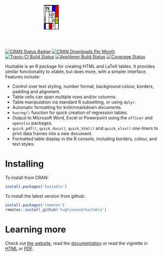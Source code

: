 
<table class="huxtable" style="border-collapse: collapse; margin-bottom: 2em; margin-top: 2em; width: 50%; margin-left: auto; margin-right: auto; ">
<col>
<col>
<col>
<col>
<col>
<col>
<tr>
<td style="vertical-align: top; text-align: center; white-space: nowrap; border-style: solid; border-width: 1.2pt 1.2pt 1.2pt 1.2pt; border-top-color: rgb(0, 0, 0); border-right-color: rgb(0, 0, 0); border-bottom-color: rgb(0, 0, 0); border-left-color: rgb(0, 0, 0); padding: 0pt 0pt 0pt 0pt; background-color: rgb(255, 255, 0); font-family: Arial;">
</td>
<td style="vertical-align: top; text-align: center; white-space: nowrap; border-style: solid; border-width: 1.2pt 1.2pt 1.2pt 1.2pt; border-top-color: rgb(0, 0, 0); border-right-color: rgb(0, 0, 0); border-bottom-color: rgb(0, 0, 0); border-left-color: rgb(0, 0, 0); padding: 0pt 0pt 0pt 0pt; font-family: Arial;">
</td>
<td style="vertical-align: top; text-align: center; white-space: nowrap; border-style: solid; border-width: 1.2pt 1.2pt 1.2pt 1.2pt; border-top-color: rgb(0, 0, 0); border-right-color: rgb(0, 0, 0); border-bottom-color: rgb(0, 0, 0); border-left-color: rgb(0, 0, 0); padding: 0pt 0pt 0pt 0pt; font-family: Arial;">
</td>
<td style="vertical-align: top; text-align: center; white-space: nowrap; border-style: solid; border-width: 1.2pt 1.2pt 1.2pt 1.2pt; border-top-color: rgb(0, 0, 0); border-right-color: rgb(0, 0, 0); border-bottom-color: rgb(0, 0, 0); border-left-color: rgb(0, 0, 0); padding: 0pt 0pt 0pt 0pt; font-family: Arial;">
</td>
<td colspan="2" style="vertical-align: top; text-align: center; white-space: nowrap; border-style: solid; border-width: 1.2pt 1.2pt 1.2pt 1.2pt; border-top-color: rgb(0, 0, 0); border-right-color: rgb(0, 0, 0); border-bottom-color: rgb(0, 0, 0); border-left-color: rgb(0, 0, 0); padding: 0pt 0pt 0pt 0pt; font-family: Arial;">
</td>
</tr>
<tr>
<td rowspan="2" style="vertical-align: top; text-align: center; white-space: nowrap; border-style: solid; border-width: 1.2pt 1.2pt 1.2pt 1.2pt; border-top-color: rgb(0, 0, 0); border-right-color: rgb(0, 0, 0); border-bottom-color: rgb(0, 0, 0); border-left-color: rgb(0, 0, 0); padding: 0pt 0pt 0pt 0pt; font-family: Arial;">
</td>
<td style="vertical-align: top; text-align: center; white-space: nowrap; border-style: solid; border-width: 1.2pt 1.2pt 1.2pt 1.2pt; border-top-color: rgb(0, 0, 0); border-right-color: rgb(0, 0, 0); border-bottom-color: rgb(0, 0, 0); border-left-color: rgb(0, 0, 0); padding: 0pt 0pt 0pt 0pt; font-weight: bold; font-family: Arial;">
h
</td>
<td style="vertical-align: top; text-align: center; white-space: nowrap; border-style: solid; border-width: 1.2pt 1.2pt 1.2pt 1.2pt; border-top-color: rgb(0, 0, 0); border-right-color: rgb(0, 0, 0); border-bottom-color: rgb(0, 0, 0); border-left-color: rgb(0, 0, 0); padding: 0pt 0pt 0pt 0pt; font-family: Arial;">
</td>
<td style="vertical-align: top; text-align: center; white-space: nowrap; border-style: solid; border-width: 1.2pt 1.2pt 1.2pt 1.2pt; border-top-color: rgb(0, 0, 0); border-right-color: rgb(0, 0, 0); border-bottom-color: rgb(0, 0, 0); border-left-color: rgb(0, 0, 0); padding: 0pt 0pt 0pt 0pt; background-color: rgb(0, 0, 255); font-family: Arial;">
</td>
<td colspan="2" style="vertical-align: top; text-align: center; white-space: nowrap; border-style: solid; border-width: 1.2pt 1.2pt 1.2pt 1.2pt; border-top-color: rgb(0, 0, 0); border-right-color: rgb(0, 0, 0); border-bottom-color: rgb(0, 0, 0); border-left-color: rgb(0, 0, 0); padding: 0pt 0pt 0pt 0pt; background-color: rgb(255, 0, 0); font-family: Arial;">
</td>
</tr>
<tr>
<td rowspan="2" style="vertical-align: top; text-align: center; white-space: nowrap; border-style: solid; border-width: 1.2pt 1.2pt 1.2pt 1.2pt; border-top-color: rgb(0, 0, 0); border-right-color: rgb(0, 0, 0); border-bottom-color: rgb(0, 0, 0); border-left-color: rgb(0, 0, 0); padding: 0pt 0pt 0pt 0pt; font-family: Arial;">
</td>
<td style="vertical-align: top; text-align: center; white-space: nowrap; border-style: solid; border-width: 1.2pt 1.2pt 1.2pt 1.2pt; border-top-color: rgb(0, 0, 0); border-right-color: rgb(0, 0, 0); border-bottom-color: rgb(0, 0, 0); border-left-color: rgb(0, 0, 0); padding: 0pt 0pt 0pt 0pt; font-family: Arial;">
u
</td>
<td style="vertical-align: top; text-align: center; white-space: nowrap; border-style: solid; border-width: 1.2pt 1.2pt 1.2pt 1.2pt; border-top-color: rgb(0, 0, 0); border-right-color: rgb(0, 0, 0); border-bottom-color: rgb(0, 0, 0); border-left-color: rgb(0, 0, 0); padding: 0pt 0pt 0pt 0pt; font-family: Arial;">
x
</td>
<td style="vertical-align: top; text-align: center; white-space: nowrap; border-style: solid; border-width: 1.2pt 1.2pt 1.2pt 1.2pt; border-top-color: rgb(0, 0, 0); border-right-color: rgb(0, 0, 0); border-bottom-color: rgb(0, 0, 0); border-left-color: rgb(0, 0, 0); padding: 0pt 0pt 0pt 0pt; background-color: rgb(255, 0, 0); font-family: Arial;">
</td>
<td style="vertical-align: top; text-align: center; white-space: nowrap; border-style: solid; border-width: 1.2pt 1.2pt 1.2pt 1.2pt; border-top-color: rgb(0, 0, 0); border-right-color: rgb(0, 0, 0); border-bottom-color: rgb(0, 0, 0); border-left-color: rgb(0, 0, 0); padding: 0pt 0pt 0pt 0pt; font-family: Arial;">
</td>
</tr>
<tr>
<td style="vertical-align: top; text-align: center; white-space: nowrap; border-style: solid; border-width: 1.2pt 1.2pt 1.2pt 1.2pt; border-top-color: rgb(0, 0, 0); border-right-color: rgb(0, 0, 0); border-bottom-color: rgb(0, 0, 0); border-left-color: rgb(0, 0, 0); padding: 0pt 0pt 0pt 0pt; font-family: Arial;">
t
</td>
<td style="vertical-align: top; text-align: center; white-space: nowrap; border-style: solid; border-width: 1.2pt 1.2pt 1.2pt 1.2pt; border-top-color: rgb(0, 0, 0); border-right-color: rgb(0, 0, 0); border-bottom-color: rgb(0, 0, 0); border-left-color: rgb(0, 0, 0); padding: 0pt 0pt 0pt 0pt; font-family: Arial;">
</td>
<td style="vertical-align: top; text-align: center; white-space: nowrap; border-style: solid; border-width: 1.2pt 1.2pt 1.2pt 1.2pt; border-top-color: rgb(0, 0, 0); border-right-color: rgb(0, 0, 0); border-bottom-color: rgb(0, 0, 0); border-left-color: rgb(0, 0, 0); padding: 0pt 0pt 0pt 0pt; font-family: Arial;">
a
</td>
<td style="vertical-align: top; text-align: center; white-space: nowrap; border-style: solid; border-width: 1.2pt 1.2pt 1.2pt 1.2pt; border-top-color: rgb(0, 0, 0); border-right-color: rgb(0, 0, 0); border-bottom-color: rgb(0, 0, 0); border-left-color: rgb(0, 0, 0); padding: 0pt 0pt 0pt 0pt; background-color: rgb(255, 255, 0); font-family: Arial;">
b
</td>
<td style="vertical-align: top; text-align: center; white-space: nowrap; border-style: solid; border-width: 1.2pt 1.2pt 1.2pt 1.2pt; border-top-color: rgb(0, 0, 0); border-right-color: rgb(0, 0, 0); border-bottom-color: rgb(0, 0, 0); border-left-color: rgb(0, 0, 0); padding: 0pt 0pt 0pt 0pt; font-family: Arial;">
</td>
</tr>
<tr>
<td style="vertical-align: top; text-align: center; white-space: nowrap; border-style: solid; border-width: 1.2pt 1.2pt 1.2pt 1.2pt; border-top-color: rgb(0, 0, 0); border-right-color: rgb(0, 0, 0); border-bottom-color: rgb(0, 0, 0); border-left-color: rgb(0, 0, 0); padding: 0pt 0pt 0pt 0pt; font-family: Arial;">
</td>
<td style="vertical-align: top; text-align: center; white-space: nowrap; border-style: solid; border-width: 1.2pt 1.2pt 1.2pt 1.2pt; border-top-color: rgb(0, 0, 0); border-right-color: rgb(0, 0, 0); border-bottom-color: rgb(0, 0, 0); border-left-color: rgb(0, 0, 0); padding: 0pt 0pt 0pt 0pt; font-family: Arial;">
</td>
<td style="vertical-align: top; text-align: center; white-space: nowrap; border-style: solid; border-width: 1.2pt 1.2pt 1.2pt 1.2pt; border-top-color: rgb(0, 0, 0); border-right-color: rgb(0, 0, 0); border-bottom-color: rgb(0, 0, 0); border-left-color: rgb(0, 0, 0); padding: 0pt 0pt 0pt 0pt; font-family: Arial;">
</td>
<td rowspan="2" style="vertical-align: top; text-align: center; white-space: nowrap; border-style: solid; border-width: 1.2pt 1.2pt 1.2pt 1.2pt; border-top-color: rgb(0, 0, 0); border-right-color: rgb(0, 0, 0); border-bottom-color: rgb(0, 0, 0); border-left-color: rgb(0, 0, 0); padding: 0pt 0pt 0pt 0pt; font-family: Arial;">
l
</td>
<td style="vertical-align: top; text-align: center; white-space: nowrap; border-style: solid; border-width: 1.2pt 1.2pt 1.2pt 1.2pt; border-top-color: rgb(0, 0, 0); border-right-color: rgb(0, 0, 0); border-bottom-color: rgb(0, 0, 0); border-left-color: rgb(0, 0, 0); padding: 0pt 0pt 0pt 0pt; font-family: Arial;">
</td>
<td style="vertical-align: top; text-align: center; white-space: nowrap; border-style: solid; border-width: 1.2pt 1.2pt 1.2pt 1.2pt; border-top-color: rgb(0, 0, 0); border-right-color: rgb(0, 0, 0); border-bottom-color: rgb(0, 0, 0); border-left-color: rgb(0, 0, 0); padding: 0pt 0pt 0pt 0pt; font-family: Arial;">
</td>
</tr>
<tr>
<td style="vertical-align: top; text-align: center; white-space: nowrap; border-style: solid; border-width: 1.2pt 1.2pt 1.2pt 1.2pt; border-top-color: rgb(0, 0, 0); border-right-color: rgb(0, 0, 0); border-bottom-color: rgb(0, 0, 0); border-left-color: rgb(0, 0, 0); padding: 0pt 0pt 0pt 0pt; background-color: rgb(0, 0, 255); font-family: Arial;">
</td>
<td style="vertical-align: top; text-align: center; white-space: nowrap; border-style: solid; border-width: 1.2pt 1.2pt 1.2pt 1.2pt; border-top-color: rgb(0, 0, 0); border-right-color: rgb(0, 0, 0); border-bottom-color: rgb(0, 0, 0); border-left-color: rgb(0, 0, 0); padding: 0pt 0pt 0pt 0pt; font-family: Arial;">
</td>
<td style="vertical-align: top; text-align: center; white-space: nowrap; border-style: solid; border-width: 1.2pt 1.2pt 1.2pt 1.2pt; border-top-color: rgb(0, 0, 0); border-right-color: rgb(0, 0, 0); border-bottom-color: rgb(0, 0, 0); border-left-color: rgb(0, 0, 0); padding: 0pt 0pt 0pt 0pt; background-color: rgb(255, 0, 0); font-family: Arial;">
e
</td>
<td style="vertical-align: top; text-align: center; white-space: nowrap; border-style: solid; border-width: 1.2pt 1.2pt 1.2pt 1.2pt; border-top-color: rgb(0, 0, 0); border-right-color: rgb(0, 0, 0); border-bottom-color: rgb(0, 0, 0); border-left-color: rgb(0, 0, 0); padding: 0pt 0pt 0pt 0pt; font-family: Arial;">
</td>
<td style="vertical-align: top; text-align: center; white-space: nowrap; border-style: solid; border-width: 1.2pt 1.2pt 1.2pt 1.2pt; border-top-color: rgb(0, 0, 0); border-right-color: rgb(0, 0, 0); border-bottom-color: rgb(0, 0, 0); border-left-color: rgb(0, 0, 0); padding: 0pt 0pt 0pt 0pt; font-family: Arial;">
</td>
</tr>
</table>
<!-- README.md is generated from README.Rmd. Please edit that file -->
<br>

[![CRAN Status Badge](http://www.r-pkg.org/badges/version/huxtable)](https://cran.r-project.org/package=huxtable) [![CRAN Downloads Per Month](http://cranlogs.r-pkg.org/badges/huxtable)](https://CRAN.R-project.org/package=huxtable) [![Travis-CI Build Status](https://travis-ci.org/hughjonesd/huxtable.svg?branch=master)](https://travis-ci.org/hughjonesd/huxtable) [![AppVeyor Build Status](https://ci.appveyor.com/api/projects/status/github/hughjonesd/huxtable?branch=master&svg=true)](https://ci.appveyor.com/project/hughjonesd/huxtable) [![Coverage Status](https://img.shields.io/codecov/c/github/hughjonesd/huxtable/master.svg)](https://codecov.io/github/hughjonesd/huxtable?branch=master)

Huxtable is an R package for creating HTML and LaTeX tables. It provides similar functionality to xtable, but does more, with a simpler interface. Features include:

-   Control over text styling, number format, background colour, borders, padding and alignment.
-   Table cells can span multiple rows and/or columns.
-   Table manipulation via standard R subsetting, or using `dplyr`.
-   Automatic formatting for knitr/rmarkdown documents.
-   `huxreg()` function for quick creation of regression tables.
-   Output to Microsoft Word, Excel or Powerpoint using the `officer` and `openxlsx` packages.
-   `quick_pdf()`, `quick_docx()`, `quick_html()` and `quick_xlsx()` one-liners to print data frames into a new document.
-   Formatted table display in the R console, including borders, colour, and text styles.

Installing
==========

To install from CRAN:

``` r
install.packages('huxtable')
```

To install the latest version from github:

``` r
install.packages('remotes')
remotes::install_github('hughjonesd/huxtable')
```

Learning more
=============

Check out [the website](https://hughjonesd.github.io/huxtable), read the [documentation](https://hughjonesd.github.io/huxtable/reference/index.html) or read the vignette in [HTML](https://hughjonesd.github.io/huxtable/huxtable.html) or [PDF](https://hughjonesd.github.io/huxtable/huxtable.pdf).
